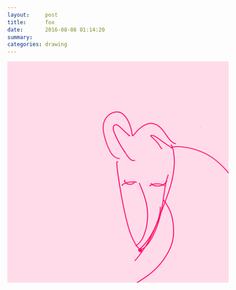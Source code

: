 ```yaml
---
layout:     post
title:      fox
date:       2016-08-08 01:14:20
summary:    
categories: drawing
---
```

![fox](/images/diary/fox.png "sweet smart fox")
